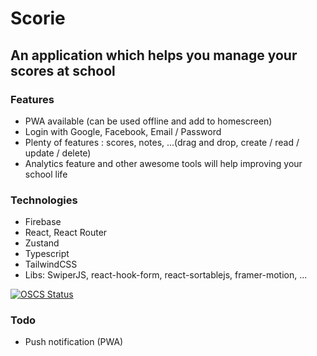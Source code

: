 # Scorie

## An application which helps you manage your scores at school

### Features

-   PWA available (can be used offline and add to homescreen)
-   Login with Google, Facebook, Email / Password
-   Plenty of features : scores, notes, ...(drag and drop, create / read / update / delete)
-   Analytics feature and other awesome tools will help improving your school life

### Technologies

-   Firebase
-   React, React Router
-   Zustand
-   Typescript
-   TailwindCSS
-   Libs: SwiperJS, react-hook-form, react-sortablejs, framer-motion, ...

[![OSCS Status](https://www.oscs1024.com/platform/badge/yuran1811/Scorie.svg?size=small)](https://www.oscs1024.com/project/yuran1811/Scorie?ref=badge_small)

### Todo

-   Push notification (PWA)
